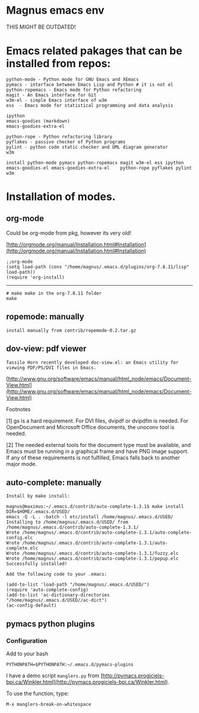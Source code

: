 # Magnus emacs env

THIS MIGHT BE OUTDATED!

# Emacs related pakages that can be installed from repos:

    python-mode - Python mode for GNU Emacs and XEmacs
    pymacs - interface between Emacs Lisp and Python # it is not el
    python-ropemacs - Emacs mode for Python refactoring
    magit - An Emacs interface for Git
    w3m-el - simple Emacs interface of w3m
    ess  - Emacs mode for statistical programming and data analysis   

    ipython
    emacs-goodies (markdown)
	emacs-goodies-extra-el
	
    python-rope - Python refactoring library
    pyflakes - passive checker of Python programs    
    pylint - python code static checker and UML diagram generator
    w3m

    install python-mode pymacs python-ropemacs magit w3m-el ess ipython emacs-goodies-el emacs-goodies-extra-el    python-rope pyflakes pylint w3m

# Installation of modes.

## org-mode

Could be org-mode from pkg, however its very old!

[http://orgmode.org/manual/Installation.html#Installation](http://orgmode.org/manual/Installation.html#Installation)

    ;;org-mode
    (setq load-path (cons "/home/magnus/.emacs.d/plugins/org-7.8.11/lisp" load-path))
    (require 'org-install)

----
    # make make in the org-7.8.11 folder
    make

## ropemode: manually

    install manually from contrib/ropemode-0.2.tar.gz

## dov-view: pdf viewer

    Tassilo Horn recently developed doc-view.el: an Emacs utility for viewing PDF/PS/DVI files in Emacs. 

[http://www.gnu.org/software/emacs/manual/html_node/emacs/Document-View.html](http://www.gnu.org/software/emacs/manual/html_node/emacs/Document-View.html)

Footnotes

[1] gs is a hard requirement. For DVI files, dvipdf or dvipdfm is needed. For OpenDocument and Microsoft Office documents, the unoconv tool is needed.

[2] The needed external tools for the document type must be available, and Emacs must be running in a graphical frame and have PNG image support. If any of these requirements is not fulfilled, Emacs falls back to another major mode.

## auto-complete: manually

    Install by make install:

    magnus@maximus:~/.emacs.d/contrib/auto-complete-1.3.1$ make install DIR=$HOME/.emacs.d/USED/
    emacs -Q -L . -batch -l etc/install /home/magnus/.emacs.d/USED/
    Installing to /home/magnus/.emacs.d/USED/ from /home/magnus/.emacs.d/contrib/auto-complete-1.3.1/
    Wrote /home/magnus/.emacs.d/contrib/auto-complete-1.3.1/auto-complete-config.elc
    Wrote /home/magnus/.emacs.d/contrib/auto-complete-1.3.1/auto-complete.elc
    Wrote /home/magnus/.emacs.d/contrib/auto-complete-1.3.1/fuzzy.elc
    Wrote /home/magnus/.emacs.d/contrib/auto-complete-1.3.1/popup.elc
    Successfully installed!
    
    Add the following code to your .emacs:
    
    (add-to-list 'load-path "/home/magnus/.emacs.d/USED/")
    (require 'auto-complete-config)
    (add-to-list 'ac-dictionary-directories "/home/magnus/.emacs.d/USED//ac-dict")
    (ac-config-default)

## pymacs python plugins

### Configuration

Add to your bash

    PYTHONPATH=$PYTHONPATH:~/.emacs.d/pymacs-plugins
    
I have a demo script ``manglers.py`` from [http://pymacs.progiciels-bpi.ca/Winkler.html](http://pymacs.progiciels-bpi.ca/Winkler.html).

To use the function, type:

    M-x manglers-break-on-whitespace
    
